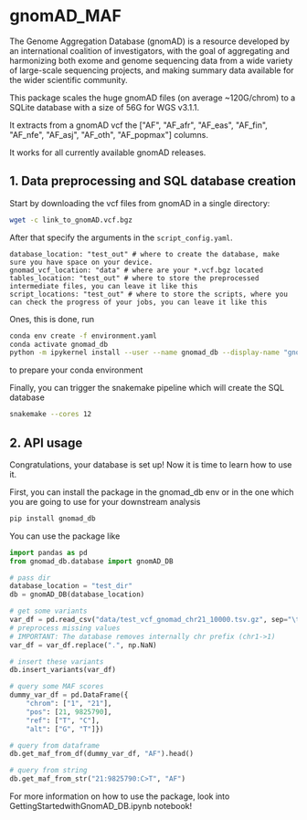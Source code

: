 # gnomAD_MAF
The Genome Aggregation Database (gnomAD) is a resource developed by an international coalition of investigators, with the goal of aggregating and harmonizing both exome and genome sequencing data from a wide variety of large-scale sequencing projects, and making summary data available for the wider scientific community.

This package scales the huge gnomAD files (on average ~120G/chrom) to a SQLite database with a size of 56G for WGS v3.1.1. 

It extracts from a gnomAD vcf the ["AF", "AF_afr", "AF_eas", "AF_fin", "AF_nfe", "AF_asj", "AF_oth", "AF_popmax"] columns. 

It works for all currently available gnomAD releases. 

## 1. Data preprocessing and SQL database creation

Start by downloading the vcf files from gnomAD in a single directory:

```bash
wget -c link_to_gnomAD.vcf.bgz
```

After that specify the arguments in the ```script_config.yaml```.
```
database_location: "test_out" # where to create the database, make sure you have space on your device.
gnomad_vcf_location: "data" # where are your *.vcf.bgz located
tables_location: "test_out" # where to store the preprocessed intermediate files, you can leave it like this 
script_locations: "test_out" # where to store the scripts, where you can check the progress of your jobs, you can leave it like this
```

Ones, this is done, run
```bash
conda env create -f environment.yaml
conda activate gnomad_db
python -m ipykernel install --user --name gnomad_db --display-name "gnomad_db"
```
to prepare your conda environment

Finally, you can trigger the snakemake pipeline which will create the SQL database
```bash
snakemake --cores 12
```

## 2. API usage

Congratulations, your database is set up! Now it is time to learn how to use it.

First, you can install the package in the gnomad_db env or in the one which you are going to use for your downstream analysis
```bash
pip install gnomad_db
```

You can use the package like
```python
import pandas as pd
from gnomad_db.database import gnomAD_DB

# pass dir
database_location = "test_dir"
db = gnomAD_DB(database_location)

# get some variants
var_df = pd.read_csv("data/test_vcf_gnomad_chr21_10000.tsv.gz", sep="\t", names=db.columns, index_col=False)
# preprocess missing values
# IMPORTANT: The database removes internally chr prefix (chr1->1)
var_df = var_df.replace(".", np.NaN)

# insert these variants
db.insert_variants(var_df)
```

```python
# query some MAF scores
dummy_var_df = pd.DataFrame({
    "chrom": ["1", "21"], 
    "pos": [21, 9825790], 
    "ref": ["T", "C"], 
    "alt": ["G", "T"]})

# query from dataframe
db.get_maf_from_df(dummy_var_df, "AF").head()

# query from string
db.get_maf_from_str("21:9825790:C>T", "AF")


```

For more information on how to use the package, look into GettingStartedwithGnomAD_DB.ipynb notebook!
